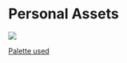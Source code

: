 Personal Assets
===============

![](https://github.com/personal-assets/personal-assets.github.io/workflows/CI/CD%20Pipeline/badge.svg)

[Palette used](https://coolors.co/9bc995-d00000-2d3142-5d6c80-8da7be-bfd0df-f0f8ff-a9ddd6-35605a-2e3532) 

